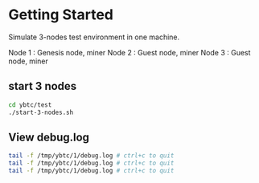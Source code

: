 Getting Started
====================
Simulate 3-nodes test environment in one machine.

Node 1 : Genesis node, miner
Node 2 : Guest node, miner
Node 3 : Guest node, miner


start 3 nodes
---------------------

```bash
cd ybtc/test
./start-3-nodes.sh
```



View debug.log
---------------------

```bash
tail -f /tmp/ybtc/1/debug.log # ctrl+c to quit
tail -f /tmp/ybtc/1/debug.log # ctrl+c to quit
tail -f /tmp/ybtc/1/debug.log # ctrl+c to quit
```

